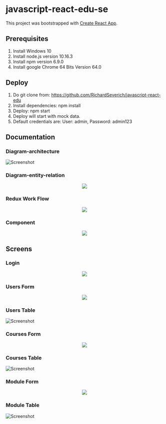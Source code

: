 # javascript-react-edu-se

This project was bootstrapped with [Create React App](https://github.com/facebookincubator/create-react-app).

## Prerequisites

1. Install Windows 10
2. Install node.js version 10.16.3
3. Install npm version 6.9.0
4. Install google Chrome 64 Bits Version 64.0

## Deploy

1. Do git clone from: https://github.com/RichardSeverich/javascript-react-edu
2. Install dependencies: npm install
3. Deploy: npm start
4. Deploy will start with mock data.
5. Default credentials are: User: admin, Password: admin123

## Documentation

### Diagram-architecture

![Screenshot](documentation/javascript-react-edu-architecture.jpg)

### Diagram-entity-relation

<p align="center">
  <img src="documentation/javascript-react-edu-entity-relation.jpg">
</p>

### Redux Work Flow

<p align="center">
  <img src="documentation/javascript-react-edu-redux-work-flow.jpg">
</p>

### Component

<p align="center">
  <img src="documentation/javascript-react-edu-component.jpg">
</p>

## Screens

### Login

<p align="center">
  <img src="documentation/ui-loguin.jpg">
</p>

### Users Form

<p align="center">
  <img src="documentation/ui-users-form.jpg">
</p>

### Users Table

![Screenshot](documentation/ui-users-table.jpg)

### Courses Form

<p align="center">
  <img src="documentation/ui-courses-form.jpg">
</p>

### Courses Table

![Screenshot](documentation/ui-courses-table.jpg)

### Module Form

<p align="center">
  <img src="documentation/ui-modules-form.jpg">
</p>

### Module Table

![Screenshot](documentation/ui-modules-table.jpg)
